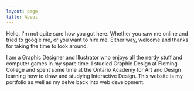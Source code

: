 ```yaml
---
layout: page
title: About
---
```


<p class="message">
  Hello, I'm not quite sure how you got here. Whether you saw me online and tried to google me, or you want to hire me. Either way, welcome and thanks for taking the time to look around.</p>
I am a Graphic Designer and Illustrator who enjoys all the nerdy stuff and computer games in my spare time. I studied Graphic Design at Fleming College and spent some time at the Ontario Academy for Art and Design learning how to draw and studying Interactive Design. This website is my portfolio as well as my delve back into web development. 
  
  


